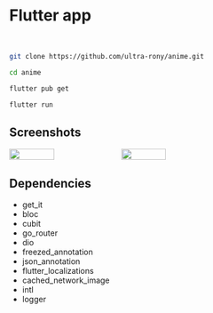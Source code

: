 # Flutter app

<div align="left">
  <div style="display: flex;">
        <img src="https://img.shields.io/badge/flutter-3.24.3-blue" alt=""/>
        <img src="https://img.shields.io/badge/dio-5.7.0-blue" alt=""/>
        <img src="https://img.shields.io/badge/get_it-8.0.0-blue" alt=""/>
        <img src="https://img.shields.io/badge/flutter_bloc-8.1.6-blue" alt=""/>
        <img src="https://img.shields.io/badge/go_router-14.3.0-blue" alt=""/>
        <img src="https://img.shields.io/badge/intl-0.19.0-blue" alt=""/>
        <img src="https://img.shields.io/badge/freezed-2.5.7-blue" alt=""/>
  </div>
</div>
<br/>

```bash
git clone https://github.com/ultra-rony/anime.git
```

```bash
cd anime
```

```bash
flutter pub get
```

```bash
flutter run
```

## Screenshots

<div align="left">
  <div style="display: flex;">
        <img src="https://image.link.rony.fun//TuzYfikwROcGR1WNzCP2MVEdMIjXHwDo0hzACEdvde0YskCiHZrizH6mw3XEVmt5.jpg" width="40%" alt=""/>
        <img src="https://image.link.rony.fun//uMmH3txgvMejfPUnLX3eWmd45au8ZZGbpQ3RFBhAp0lFRIVxEoW7Hkdy62Lxd16T.jpg" width="40%" alt=""/>
    </div>
</div>

## Dependencies

- get_it
- bloc
- cubit
- go_router
- dio 
- freezed_annotation 
- json_annotation
- flutter_localizations
- cached_network_image
- intl
- logger
